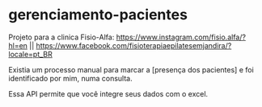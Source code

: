 # gerenciamento-pacientes

Projeto para a clinica Fisio-Alfa: https://www.instagram.com/fisio.alfa/?hl=en || https://www.facebook.com/fisioterapiaepilatesemjandira/?locale=pt_BR

Existia um processo manual para marcar a [presença dos pacientes] e foi identificado por mim, numa consulta.

Essa API permite que você integre seus dados com o excel.
